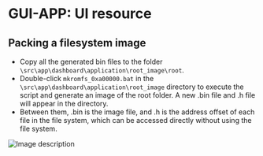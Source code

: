 # GUI-APP: UI resource 


##  Packing a filesystem image
* Copy all the generated bin files to the folder ```\src\app\dashboard\application\root_image\root```.
* Double-click ```mkromfs_0xa00000.bat``` in the ```\src\app\dashboard\application\root_image``` directory to execute the script and generate an image of the root folder. A new .bin file and .h file will appear in the directory.
* Between them, .bin is the image file, and .h is the address offset of each file in the file system, which can be accessed directly without using the file system.


![Image description](https://foruda.gitee.com/images/1688020664001827838/9ac00e5e_10088396.png "20230629143256.png")



























